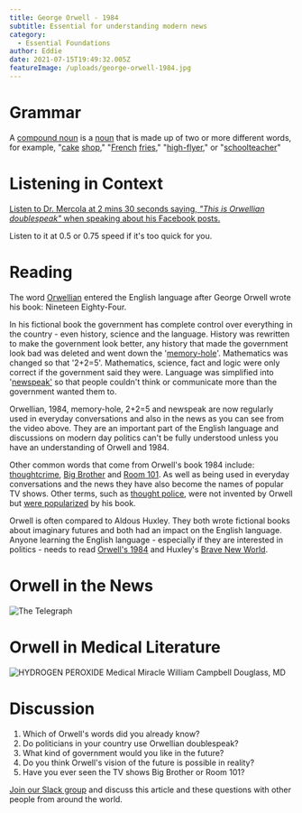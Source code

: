 ```yaml
---
title: George Orwell - 1984
subtitle: Essential for understanding modern news
category:
  - Essential Foundations
author: Eddie
date: 2021-07-15T19:49:32.005Z
featureImage: /uploads/george-orwell-1984.jpg
---
```

# Grammar

A [compound noun](https://dictionary.cambridge.org/us/dictionary/english/compound-noun) is a [noun](https://dictionary.cambridge.org/us/dictionary/english/noun "noun") that is made up of two or more different words, for example, "[cake](https://dictionary.cambridge.org/us/dictionary/english/cake "cake") [shop](https://dictionary.cambridge.org/us/dictionary/english/shop "shop")," "[French](https://dictionary.cambridge.org/us/dictionary/english/french "French") [fries](https://dictionary.cambridge.org/us/dictionary/english/fries "fries")," "[high-flyer](https://dictionary.cambridge.org/us/dictionary/english/high-flyer "high-flyer")," or "[schoolteacher](https://dictionary.cambridge.org/us/dictionary/english/schoolteacher "schoolteacher")"

# Listening in Context

[Listen to Dr. Mercola at 2 mins 30 seconds saying, *"This is Orwellian doublespeak"* when speaking about his Facebook posts. ](https://rumble.com/vjy32e-the-biden-administration-is-promoting-digital-death.html)

Listen to it at 0.5 or 0.75 speed if it's too quick for you.

# Reading

The word [Orwellian](https://www.macmillandictionary.com/dictionary/british/orwellian) entered the English language after George Orwell wrote his book: Nineteen Eighty-Four.

In his fictional book the government has complete control over everything in the country - even history, science and the language. History was rewritten to make the government look better, any history that made the government look bad was deleted and went down the '[memory-hole](https://www.macmillandictionary.com/us/dictionary/american/memory-hole)'. Mathematics was changed so that '2+2=5'. Mathematics, science, fact and logic were only correct if the government said they were. Language was simplified into '[newspeak'](https://www.macmillandictionary.com/dictionary/british/newspeak) so that people couldn't think or communicate more than the government wanted them to.

Orwellian, 1984, memory-hole, 2+2=5 and newspeak are now regularly used in everyday conversations and also in the news as you can see from the video above. They are an important part of the English language and discussions on modern day politics can't be fully understood unless you have an understanding of Orwell and 1984.

Other common words that come from Orwell's book 1984 include: [thoughtcrime](https://www.lexico.com/en/definition/thoughtcrime),  [Big Brother](https://www.macmillandictionary.com/dictionary/british/big-brother) and [Room 101](https://en.wikipedia.org/wiki/Room_101_(game_show)). As well as being used in everyday conversations and the news they have also become the names of popular TV shows. Other terms, such as [thought police](https://www.macmillandictionary.com/dictionary/british/thought-police), were not invented by Orwell but [were popularized](https://en.wikipedia.org/wiki/Thought_Police) by his book.

Orwell is often compared to Aldous Huxley. They both wrote fictional books about imaginary futures and both had an impact on the English language. Anyone learning the English language - especially if they are interested in politics - needs to read [Orwell's 1984](https://www.pearson.co.jp/en/catalog/product.php?item=404081&cat=005) and Huxley's [Brave New World](https://www.pearson.co.jp/en/catalog/product.php?item=406007).

# Orwell in the News

![The Telegraph](/uploads/telegraph.png "The Telegraph")

# Orwell in Medical Literature


![HYDROGEN PEROXIDE Medical Miracle William Campbell Douglass, MD](/uploads/memory-hole.png "Medical Research went down the memory hole")

# Discussion

1. Which of Orwell's words did you already know?
2. Do politicians in your country use Orwellian doublespeak?
3. What kind of government would you like in the future?
4. Do you think Orwell's vision of the future is possible in reality?
5. Have you ever seen the TV shows Big Brother or Room 101?

[Join our Slack group](https://join.slack.com/t/essential-english/shared_invite/zt-stozzkc3-BacHatpqgrT3b0ilvdDqGQ) and discuss this article and these questions with other people from around the world.